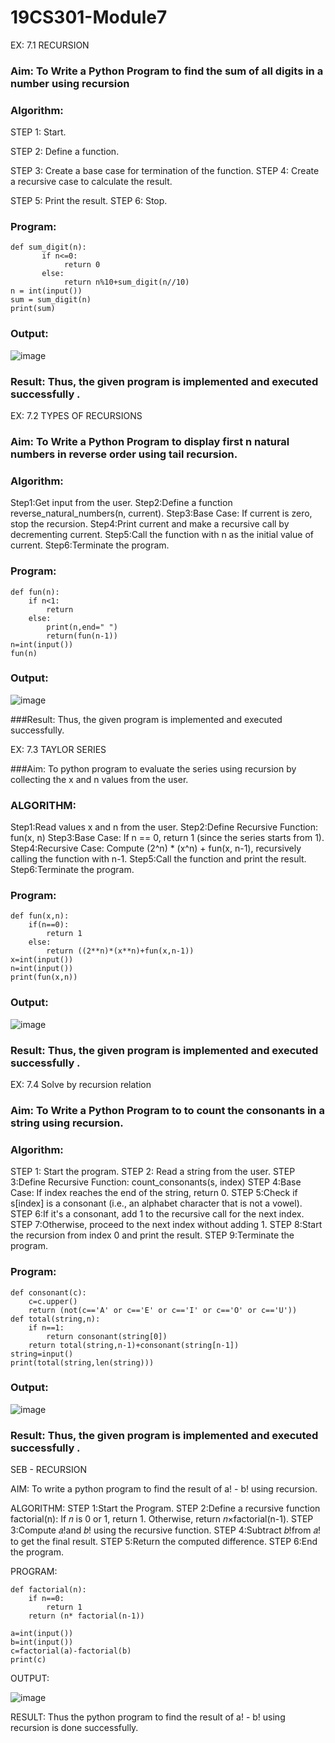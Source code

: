 # 19CS301-Module7
EX: 7.1 RECURSION
### Aim: To Write a Python Program to find the sum of all digits in a number using recursion
### Algorithm:
STEP 1: Start.

STEP 2: Define a function.

STEP 3: Create a base case for termination of the function. STEP 4: Create a recursive case to calculate the result.

STEP 5: Print the result. STEP 6: Stop.

### Program:
```
def sum_digit(n):
       if n<=0:
            return 0
       else:
            return n%10+sum_digit(n//10)
n = int(input())
sum = sum_digit(n)
print(sum)
```
### Output:
![image](https://github.com/user-attachments/assets/50acc657-266e-46e6-ab17-10358494e26c)

### Result: Thus, the given program is implemented and executed successfully .
 

EX: 7.2 TYPES OF RECURSIONS
### Aim: To Write a Python Program to display first n natural numbers in reverse order using tail recursion.

### Algorithm:
Step1:Get input from the user.
Step2:Define a function reverse_natural_numbers(n, current).
Step3:Base Case: If current is zero, stop the recursion.
Step4:Print current and make a recursive call by decrementing current.
Step5:Call the function with n as the initial value of current.
Step6:Terminate the program.


### Program:
```
def fun(n):
    if n<1:
        return
    else:
        print(n,end=" ")
        return(fun(n-1))
n=int(input())
fun(n)
```
### Output:
![image](https://github.com/user-attachments/assets/983fc9e6-177b-4bb5-9d0c-f64d2fb1fb23)

###Result: Thus, the given program is implemented and executed successfully.


EX: 7.3 TAYLOR SERIES

###Aim: To python program to evaluate the series using recursion by collecting the x and n values from the user.
### ALGORITHM:
Step1:Read values x and n from the user.
Step2:Define Recursive Function: fun(x, n)
Step3:Base Case: If n == 0, return 1 (since the series starts from 1).
Step4:Recursive Case: Compute (2^n) * (x^n) + fun(x, n-1), recursively calling the function with n-1.
Step5:Call the function and print the result.
Step6:Terminate the program.

### Program:
```
def fun(x,n):
    if(n==0):
        return 1 
    else:
        return ((2**n)*(x**n)+fun(x,n-1))
x=int(input())
n=int(input())
print(fun(x,n))

```
### Output:
![image](https://github.com/user-attachments/assets/31f3f559-0f21-4bdb-b89f-ecb1ca57083e)

### Result: Thus, the given program is implemented and executed successfully .



EX: 7.4 Solve by recursion relation

### Aim: To Write a Python Program to to count the consonants in a string using recursion.

### Algorithm:
STEP 1: Start the program.
STEP 2: Read a string from the user.
STEP 3:Define Recursive Function: count_consonants(s, index)
STEP 4:Base Case: If index reaches the end of the string, return 0.
STEP 5:Check if s[index] is a consonant (i.e., an alphabet character that is not a vowel).
STEP 6:If it's a consonant, add 1 to the recursive call for the next index.
STEP 7:Otherwise, proceed to the next index without adding 1.
STEP 8:Start the recursion from index 0 and print the result.
STEP 9:Terminate the program.

### Program:
```
def consonant(c):
    c=c.upper()
    return (not(c=='A' or c=='E' or c=='I' or c=='O' or c=='U'))
def total(string,n):
    if n==1:
        return consonant(string[0])
    return total(string,n-1)+consonant(string[n-1])
string=input()
print(total(string,len(string)))

```
### Output:
![image](https://github.com/user-attachments/assets/13328170-ec0c-487a-b944-fcfa16d4f6d5)




### Result: Thus, the given program is implemented and executed successfully .


SEB - RECURSION

AIM:
To write a python program to find the result of a! - b! using recursion.

ALGORITHM:
STEP 1:Start the Program.
STEP 2:Define a recursive function factorial(n):
       If 𝑛 is 0 or 1, return 1.
       Otherwise, return 𝑛×factorial(n-1).
STEP 3:Compute 𝑎!and 𝑏! using the recursive function.
STEP 4:Subtract 𝑏!from 𝑎! to get the final result.
STEP 5:Return the computed difference.
STEP 6:End the program.

PROGRAM:

```
def factorial(n):
    if n==0:
        return 1
    return (n* factorial(n-1))
    
a=int(input())
b=int(input())
c=factorial(a)-factorial(b)
print(c)
```

OUTPUT:


![image](https://github.com/user-attachments/assets/4f7b2528-7e73-4ccc-a57a-5851da10815d)


RESULT:
Thus the python program to find the result of a! - b! using recursion is done successfully.

 

